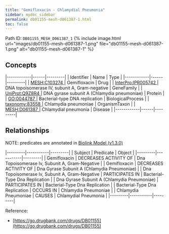 ```yaml
---
title: "Gemifloxacin - Chlamydial Pneumonia"
sidebar: mydoc_sidebar
permalink: db01155-mesh-d061387-1.html
toc: false 
---
```



Path ID: `DB01155_MESH_D061387_1`
{% include image.html url="images/db01155-mesh-d061387-1.png" file="db01155-mesh-d061387-1.png" alt="db01155-mesh-d061387-1" %}

## Concepts

|------------|------|---------|
| Identifier | Name | Type    |
|------------|------|---------|
| <a href="https://identifiers.org/MESH:C103274">MESH:C103274 </a> | Gemifloxacin | Drug |
| <a href="https://identifiers.org/InterPro:IPR005742">InterPro:IPR005742 </a> | DNA topoisomerase IV, subunit A, Gram-negative | GeneFamily |
| <a href="https://identifiers.org/UniProt:Q9Z8R4">UniProt:Q9Z8R4 </a> | DNA gyrase subunit A (Chlamydia pneumoniae) | Protein |
| <a href="https://identifiers.org/GO:0044787">GO:0044787 </a> | Bacterial-type DNA replication | BiologicalProcess |
| <a href="https://identifiers.org/taxonomy:83558">taxonomy:83558 </a> | Chlamydia pneumoniae | OrganismTaxon |
| <a href="https://identifiers.org/MESH:D061387">MESH:D061387 </a> | Chlamydial pneumonia | Disease |
|------------|------|---------|

## Relationships


NOTE: predicates are annotated in <a href="https://github.com/biolink/biolink-model/releases/tag/v1.3.0">Biolink Model (v1.3.0)</a>

|---------|-----------|---------|
| Subject | Predicate | Object  |
|---------|-----------|---------|
| Gemifloxacin | DECREASES ACTIVITY OF | Dna Topoisomerase Iv, Subunit A, Gram-Negative |
| Gemifloxacin | DECREASES ACTIVITY OF | Dna Gyrase Subunit A (Chlamydia Pneumoniae) |
| Dna Topoisomerase Iv, Subunit A, Gram-Negative | PARTICIPATES IN | Bacterial-Type Dna Replication |
| Dna Gyrase Subunit A (Chlamydia Pneumoniae) | PARTICIPATES IN | Bacterial-Type Dna Replication |
| Bacterial-Type Dna Replication | OCCURS IN | Chlamydia Pneumoniae |
| Chlamydia Pneumoniae | CAUSES | Chlamydial Pneumonia |
|---------|-----------|---------|

Reference: 
  - [https://go.drugbank.com/drugs/DB01155](https://go.drugbank.com/drugs/DB01155)
